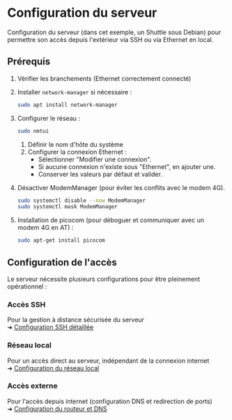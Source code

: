 # Configuration du serveur

Configuration du serveur (dans cet exemple, un Shuttle sous Debian) pour permettre son accès depuis l'extérieur via SSH ou via Ethernet en local.

## Prérequis

1. Vérifier les branchements (Ethernet correctement connecté)
2. Installer `network-manager` si nécessaire :

   ```bash
   sudo apt install network-manager
   ```

3. Configurer le réseau :

   ```bash
   sudo nmtui
   ```

   1. Définir le nom d'hôte du système
   2. Configurer la connexion Ethernet :
      - Sélectionner "Modifier une connexion".
      - Si aucune connexion n'existe sous "Ethernet", en ajouter une.
      - Conserver les valeurs par défaut et valider.

4. Désactiver ModemManager (pour éviter les conflits avec le modem 4G).

   ```bash
   sudo systemctl disable --now ModemManager
   sudo systemctl mask ModemManager
   ```

5. Installation de picocom (pour déboguer et communiquer avec un modem 4G en AT) :

   ```bash
   sudo apt-get install picocom
   ```

## Configuration de l'accès

Le serveur nécessite plusieurs configurations pour être pleinement opérationnel :

### Accès SSH

Pour la gestion à distance sécurisée du serveur  
➜ [Configuration SSH détaillée](./remote-access.md)

### Réseau local

Pour un accès direct au serveur, indépendant de la connexion internet  
➜ [Configuration du réseau local](./offline-network.md)

### Accès externe

Pour l'accès depuis internet (configuration DNS et redirection de ports)  
➜ [Configuration du routeur et DNS](./router-setup.md)
